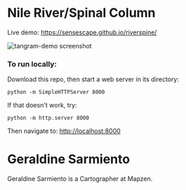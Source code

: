 # Nile River/Spinal Column

Live demo: https://sensescape.github.io/riverspine/

![tangram-demo screenshot](https://sensescape.github.io/riverspine/riverspine.png)

### To run locally:

Download this repo, then start a web server in its directory:

    python -m SimpleHTTPServer 8000
    
If that doesn't work, try:

    python -m http.server 8000
    
Then navigate to: [http://localhost:8000](http://localhost:8000)

# Geraldine Sarmiento

Geraldine Sarmiento is a Cartographer at Mapzen. 

